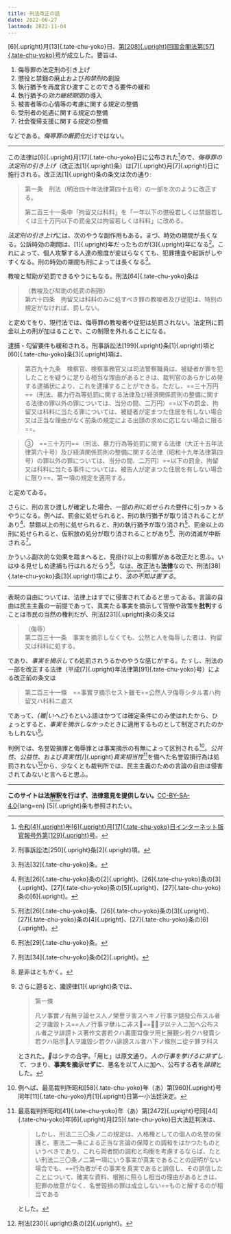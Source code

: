 ```yaml
---
title: 刑法改正の話
date: 2022-06-27
lastmod: 2022-11-04
---
```


[6]{.upright}月[13]{.tate-chu-yoko}日、<a href="https://www.clb.go.jp/recent-laws/diet_bill/detail/id=4126">第[208]{.upright}回国会閣法第[57]{.tate-chu-yoko}号</a>が成立した。要旨は、

1. 侮辱罪の法定刑の引き上げ
2. 懲役と禁錮の廃止および<i>拘禁刑</i>の創設
3. 執行猶予を再度言ひ渡すことのできる要件の緩和
4. 執行猶予の<i>効力継続期間</i>の導入
5. 被害者等の心情等の考慮に関する規定の整備
6. 受刑者の処遇に関する規定の整備
7. 社会復帰支援に関する規定の整備

などである。<i>侮辱罪の厳罰化</i>だけではない。

---

この法律は[6]{.upright}月[17]{.tate-chu-yoko}日に公布された[^1]ので、*侮辱罪の法定刑の引き上げ*（改正法[1]{.upright}条）は[7]{.upright}月[7]{.upright}日に施行される。改正法[1]{.upright}条の条文は次の通り:

[^1]: <a href="https://kanpou.npb.go.jp/20220617/20220617g00129/20220617g001290000f.html">令和[4]{.upright}年[6]{.upright}月[17]{.tate-chu-yoko}日インターネット版官報号外第[129]{.upright}号</a>。

> 第一条　刑法（明治四十年法律第四十五号）の一部を次のように改正する。
>
> 第二百三十一条中「拘留又は科料」を「一年以下の懲役若しくは禁錮若しくは三十万円以下の罰金又は拘留若しくは科料」に改める。

*法定刑の引き上げ*には、次のやうな副作用もある。まづ、時効の期間が長くなる。公訴時効の期間は、[1]{.upright}年だったものが[3]{.upright}年になる[^2]。これによって、個人攻撃する人達の態度が変はらなくても、犯罪捜査や起訴がしやすくなる。刑の時効の期間も刑によっては長くなる[^3]。

[^2]: 刑事訴訟法[250]{.upright}条[2]{.upright}項。
[^3]: 刑法[32]{.tate-chu-yoko}条。

教唆と幇助が処罰できるやうにもなる。刑法[64]{.tate-chu-yoko}条は

> （教唆及び幇助の処罰の制限）  
> 第六十四条　拘留又は科料のみに処すべき罪の教唆者及び従犯は、特別の規定がなければ、罰しない。

と定めてをり、現行法では、侮辱罪の教唆者や従犯は処罰されない。法定刑に罰金以上の刑が加はることで、この制限を外れることになる。

逮捕・勾留要件も緩和される。刑事訴訟法[199]{.upright}条[1]{.upright}項と[60]{.tate-chu-yoko}条[3]{.upright}項は、

> 第百九十九条　検察官、検察事務官又は司法警察職員は、被疑者が罪を犯したことを疑うに足りる相当な理由があるときは、裁判官のあらかじめ発する逮捕状により、これを逮捕することができる。ただし、==三十万円==（刑法、暴力行為等処罰に関する法律及び経済関係罰則の整備に関する法律の罪以外の罪については、当分の間、二万円）==以下の罰金、拘留又は科料に当たる罪については、被疑者が定まつた住居を有しない場合又は正当な理由がなく前条の規定による出頭の求めに応じない場合に限る==。

> ③　==三十万円==（刑法、暴力行為等処罰に関する法律（大正十五年法律第六十号）及び経済関係罰則の整備に関する法律（昭和十九年法律第四号）の罪以外の罪については、当分の間、二万円）==以下の罰金、拘留又は科料に当たる事件については、被告人が定まつた住居を有しない場合に限り==、第一項の規定を適用する。

と定めてゐる。

さらに、刑の言ひ渡しが確定した場合、一部の<i>刑に処せられた</i>要件に引っかゝるやうになる。例へば、罰金に処せられると、刑の執行猶予が取り消されることがあり[^4]、禁錮以上の刑に処せられると、刑の執行猶予が取り消され[^5]、罰金以上の刑に処せられると、仮釈放の処分が取り消されることがあり[^6]、刑の消滅が中断される[^7]。

[^4]: 刑法[26]{.tate-chu-yoko}条の[2]{.upright}、[26]{.tate-chu-yoko}条の[3]{.upright}、[27]{.tate-chu-yoko}条の[5]{.upright}、[27]{.tate-chu-yoko}条の[6]{.upright}。
[^5]: 刑法[26]{.tate-chu-yoko}条、[26]{.tate-chu-yoko}条の[3]{.upright}、[27]{.tate-chu-yoko}条の[4]{.upright}、[27]{.tate-chu-yoko}条の[6]{.upright}。
[^6]: 刑法[29]{.tate-chu-yoko}条。
[^7]: 刑法[34]{.tate-chu-yoko}条の[2]{.upright}。

かういふ副次的な効果を踏まへると、見掛け以上の影響がある改正だと思ふ。いはゆる見せしめ逮捕も行はれるだらう[^8]。なほ、改正法も<b>法律</b>なので、刑法[38]{.tate-chu-yoko}条[3]{.upright}項により、<em><ruby>法の不知は害する<rt lang="la">Ignorantia juris non excusat</ruby></em>。

[^8]: 是非はともかく。

---

表現の自由については、法律上はすでに侵害されてゐると思ってゐる。言論の自由は民主主義の一前提であって、真実たる事実を摘示して官僚や政策を<b>批判</b>することは市民の当然の権利だが、刑法[231]{.upright}条の条文は

> （侮辱）  
> 第二百三十一条　事実を摘示しなくても、公然と人を侮辱した者は、拘留又は科料に処する。

であり、<i>事実を摘示しても</i>処罰されうるかのやうな感じがする。たゞし、刑法の一部を改正する法律（平成[7]{.upright}年法律第[91]{.tate-chu-yoko}号）による改正前の条文は

> 第二百三十一條　==事實ヲ摘示セスト雖モ==公󠄁然人ヲ侮辱シタル者︀ハ拘留又󠄂ハ科料ニ處ス

であって、<i>{雖|いへど}も</i>といふ語はかつては確定条件にのみ使はれたから、ひょっとすると、<i>事実を摘示しなかった</i>ときに適用するものとして制定されたのかもしれない[^9]。

[^9]:
    さらに遡ると、讒謗律[1]{.upright}条では、

    > 第一條
    >
    > 凡ソ事實ノ有無ヲ論セス人ノ榮譽ヲ害スヘキノ行事ヲ擿發公󠄁布スル者︀之ヲ讒毀トス==人ノ行事ヲ擧ルニ非ス𬼀==惡名ヲ以テ人ニ加ヘ公󠄁布スル者︀之ヲ誹謗トス著作文󠄁書若クハ畵圖肖󠄁像ヲ用ヒ展觀シ若クハ發賣シ若クハ貼示𬼀人ヲ讒毀シ若クハ誹謗スル者︀ハ下ノ條別ニ從テ罪ヲ科ス

    とされた。<i>𬼀</i>はシテの合字。「用ヒ」は原文通り。<i>人の行事を挙げるに非ずして</i>、つまり、**事実を摘示せずに**、悪名を以て人に加へ、公布する者を<i>誹謗</i>とした。

判例では、名誉毀損罪と侮辱罪とは事実摘示の有無によって区別される[^10]。<i>公共性</i>、<i>公益性</i>、および<i>真実性</i>[/]{.upright}<i>真実相当性</i>[^11]を備へた名誉毀損行為は処罰されない[^12]から、少なくとも裁判所では、民主主義のための言論の自由は侵害されてゐないと言へると思ふ。

[^10]: 例へば、最高裁判所昭和[58]{.tate-chu-yoko}年（あ）第[960]{.upright}号同年[11]{.tate-chu-yoko}月[1]{.upright}日第一小法廷決定。
[^12]: 刑法[230]{.upright}条の[2]{.upright}。

[^11]:
    最高裁判所昭和[41]{.tate-chu-yoko}年（あ）第[2472]{.upright}号同[44]{.tate-chu-yoko}年[6]{.upright}月[25]{.tate-chu-yoko}日大法廷判決は、

    > しかし、刑法二三〇条ノ二の規定は、人格権としての個人の名誉の保護と、憲法二一条による正当な言論の保障との調和をはかつたものというべきであり、これら両者間の調和と均衡を考慮するならば、たとい刑法二三〇条ノ二第一項にいう事実が真実であることの証明がない場合でも、==行為者がその事実を真実であると誤信し、その誤信したことについて、確実な資料、根拠に照らし相当の理由があるときは、犯罪の故意がなく、名誉毀損の罪は成立しない==ものと解するのが相当である

    とした。

---

**このサイトは法解釈を行はず、法律意見を提供しない。**[CC-BY-SA-4.0](https://github.com/sueka/sueka.me/blob/master/LICENSE){lang=en} <ruby>[5]{.upright}条<rt lang="en">Section 5</ruby>も参照されたい。
